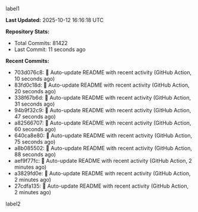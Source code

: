 
label1 
<!-- ACTIVITY_START -->
**Last Updated:** 2025-10-12 16:16:18 UTC

**Repository Stats:**
- Total Commits: 81422
- Last Commit: 11 seconds ago

**Recent Commits:**
- 703d076c8: 🤖 Auto-update README with recent activity (GitHub Action, 10 seconds ago)
- 83fd0c18d: 🤖 Auto-update README with recent activity (GitHub Action, 20 seconds ago)
- 338f67b6d: 🤖 Auto-update README with recent activity (GitHub Action, 31 seconds ago)
- 94b9f32c9: 🤖 Auto-update README with recent activity (GitHub Action, 47 seconds ago)
- a82566707: 🤖 Auto-update README with recent activity (GitHub Action, 60 seconds ago)
- 640ca8e80: 🤖 Auto-update README with recent activity (GitHub Action, 75 seconds ago)
- a8b085502: 🤖 Auto-update README with recent activity (GitHub Action, 88 seconds ago)
- aef9f77fc: 🤖 Auto-update README with recent activity (GitHub Action, 2 minutes ago)
- a3829fd0e: 🤖 Auto-update README with recent activity (GitHub Action, 2 minutes ago)
- 27cdfa135: 🤖 Auto-update README with recent activity (GitHub Action, 2 minutes ago)
<!-- ACTIVITY_END -->

label2

